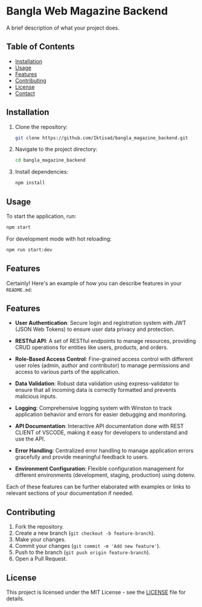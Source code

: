 # Bangla Web Magazine Backend

A brief description of what your project does.

## Table of Contents

-   [Installation](#installation)
-   [Usage](#usage)
-   [Features](#features)
-   [Contributing](#contributing)
-   [License](#license)
-   [Contact](#contact)

## Installation

1. Clone the repository:
    ```bash
    git clone https://github.com/Iktisad/bangla_magazine_backend.git
    ```
2. Navigate to the project directory:
    ```bash
    cd bangla_magazine_backend
    ```
3. Install dependencies:
    ```bash
    npm install
    ```

## Usage

To start the application, run:

```bash
npm start
```

For development mode with hot reloading:

```bash
npm run start:dev
```

## Features

Certainly! Here's an example of how you can describe features in your `README.md`:

## Features

-   **User Authentication**: Secure login and registration system with JWT (JSON Web Tokens) to ensure user data privacy and protection.
-   **RESTful API**: A set of RESTful endpoints to manage resources, providing CRUD operations for entities like users, products, and orders.

-   **Role-Based Access Control**: Fine-grained access control with different user roles (admin, author and contributor) to manage permissions and access to various parts of the application.
-   **Data Validation**: Robust data validation using express-validator to ensure that all incoming data is correctly formatted and prevents malicious inputs.
-   **Logging**: Comprehensive logging system with Winston to track application behavior and errors for easier debugging and monitoring.

-   **API Documentation**: Interactive API documentation done with REST CLIENT of VSCODE, making it easy for developers to understand and use the API.
-   **Error Handling**: Centralized error handling to manage application errors gracefully and provide meaningful feedback to users.
-   **Environment Configuration**: Flexible configuration management for different environments (development, staging, production) using dotenv.

Each of these features can be further elaborated with examples or links to relevant sections of your documentation if needed.

## Contributing

1. Fork the repository.
2. Create a new branch (`git checkout -b feature-branch`).
3. Make your changes.
4. Commit your changes (`git commit -m 'Add new feature'`).
5. Push to the branch (`git push origin feature-branch`).
6. Open a Pull Request.

## License

This project is licensed under the MIT License - see the [LICENSE](LICENSE.md) file for details.
